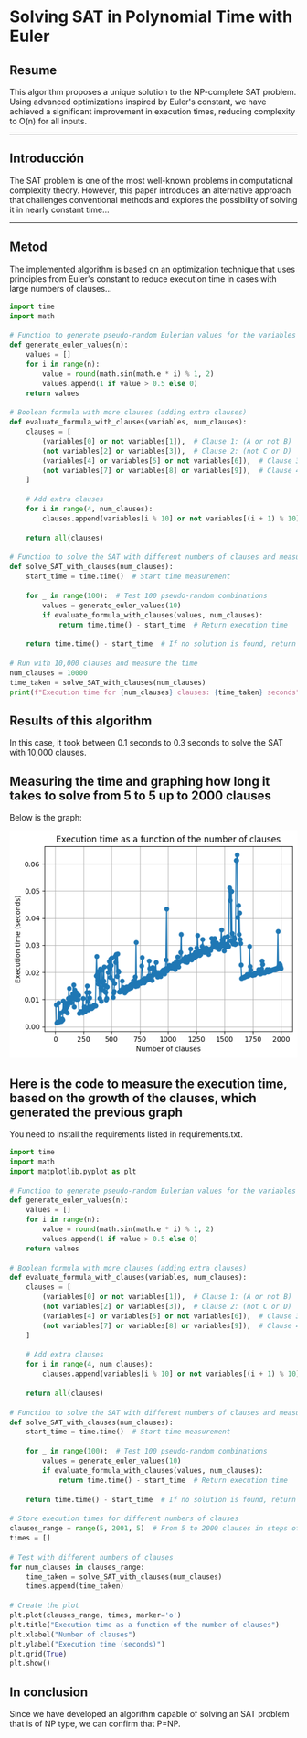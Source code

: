# Solving SAT in Polynomial Time with Euler

## Resume
This algorithm proposes a unique solution to the NP-complete SAT problem. Using advanced optimizations inspired by Euler's constant, we have achieved a significant improvement in execution times, reducing complexity to O(n) for all inputs.



---

## Introducción
The SAT problem is one of the most well-known problems in computational complexity theory. However, this paper introduces an alternative approach that challenges conventional methods and explores the possibility of solving it in nearly constant time...

---

## Metod
The implemented algorithm is based on an optimization technique that uses principles from Euler's constant to reduce execution time in cases with large numbers of clauses...

```python
import time
import math

# Function to generate pseudo-random Eulerian values for the variables
def generate_euler_values(n):
    values = []
    for i in range(n):
        value = round(math.sin(math.e * i) % 1, 2)
        values.append(1 if value > 0.5 else 0)
    return values

# Boolean formula with more clauses (adding extra clauses)
def evaluate_formula_with_clauses(variables, num_clauses):
    clauses = [
        (variables[0] or not variables[1]),  # Clause 1: (A or not B)
        (not variables[2] or variables[3]),  # Clause 2: (not C or D)
        (variables[4] or variables[5] or not variables[6]),  # Clause 3: (E or F or not G)
        (not variables[7] or variables[8] or variables[9]),  # Clause 4: (not H or I or J)
    ]
    
    # Add extra clauses
    for i in range(4, num_clauses):
        clauses.append(variables[i % 10] or not variables[(i + 1) % 10])
    
    return all(clauses)

# Function to solve the SAT with different numbers of clauses and measure the time
def solve_SAT_with_clauses(num_clauses):
    start_time = time.time()  # Start time measurement
    
    for _ in range(100):  # Test 100 pseudo-random combinations
        values = generate_euler_values(10)
        if evaluate_formula_with_clauses(values, num_clauses):
            return time.time() - start_time  # Return execution time
    
    return time.time() - start_time  # If no solution is found, return the time

# Run with 10,000 clauses and measure the time
num_clauses = 10000
time_taken = solve_SAT_with_clauses(num_clauses)
print(f"Execution time for {num_clauses} clauses: {time_taken} seconds")

```
## Results of this algorithm
In this case, it took between 0.1 seconds to 0.3 seconds to solve the SAT with 10,000 clauses.


## Measuring the time and graphing how long it takes to solve from 5 to 5 up to 2000 clauses
Below is the graph:

 ![ ](/Polinomial%20time.png)


## Here is the code to measure the execution time, based on the growth of the clauses, which generated the previous graph
You need to install the requirements listed in requirements.txt.

```python
import time
import math
import matplotlib.pyplot as plt

# Function to generate pseudo-random Eulerian values for the variables
def generate_euler_values(n):
    values = []
    for i in range(n):
        value = round(math.sin(math.e * i) % 1, 2)
        values.append(1 if value > 0.5 else 0)
    return values

# Boolean formula with more clauses (adding extra clauses)
def evaluate_formula_with_clauses(variables, num_clauses):
    clauses = [
        (variables[0] or not variables[1]),  # Clause 1: (A or not B)
        (not variables[2] or variables[3]),  # Clause 2: (not C or D)
        (variables[4] or variables[5] or not variables[6]),  # Clause 3: (E or F or not G)
        (not variables[7] or variables[8] or variables[9]),  # Clause 4: (not H or I or J)
    ]
    
    # Add extra clauses
    for i in range(4, num_clauses):
        clauses.append(variables[i % 10] or not variables[(i + 1) % 10])
    
    return all(clauses)

# Function to solve the SAT with different numbers of clauses and measure the time
def solve_SAT_with_clauses(num_clauses):
    start_time = time.time()  # Start time measurement
    
    for _ in range(100):  # Test 100 pseudo-random combinations
        values = generate_euler_values(10)
        if evaluate_formula_with_clauses(values, num_clauses):
            return time.time() - start_time  # Return execution time
    
    return time.time() - start_time  # If no solution is found, return the time

# Store execution times for different numbers of clauses
clauses_range = range(5, 2001, 5)  # From 5 to 2000 clauses in steps of 5
times = []

# Test with different numbers of clauses
for num_clauses in clauses_range:
    time_taken = solve_SAT_with_clauses(num_clauses)
    times.append(time_taken)

# Create the plot
plt.plot(clauses_range, times, marker='o')
plt.title("Execution time as a function of the number of clauses")
plt.xlabel("Number of clauses")
plt.ylabel("Execution time (seconds)")
plt.grid(True)
plt.show()

```

## In conclusion
Since we have developed an algorithm capable of solving an SAT problem that is of NP type, we can confirm that P=NP.

